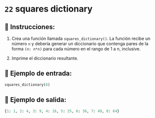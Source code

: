 # `22` squares dictionary

## 📝 Instrucciones:

1. Crea una función llamada `squares_dictionary()`. La función recibe un número `n` y debería generar un diccionario que contenga pares de la forma `(n: n*n)` para cada número en el rango de 1 a n, inclusive.

2. Imprime el diccionario resultante.

## 📎 Ejemplo de entrada:

```py
squares_dictionary(8)
```

## 📎 Ejemplo de salida:

```py
{1: 1, 2: 4, 3: 9, 4: 16, 5: 25, 6: 36, 7: 49, 8: 64}
```

